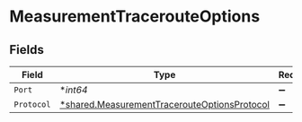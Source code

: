 # MeasurementTracerouteOptions


## Fields

| Field                                                                                                              | Type                                                                                                               | Required                                                                                                           | Description                                                                                                        |
| ------------------------------------------------------------------------------------------------------------------ | ------------------------------------------------------------------------------------------------------------------ | ------------------------------------------------------------------------------------------------------------------ | ------------------------------------------------------------------------------------------------------------------ |
| `Port`                                                                                                             | **int64*                                                                                                           | :heavy_minus_sign:                                                                                                 | N/A                                                                                                                |
| `Protocol`                                                                                                         | [*shared.MeasurementTracerouteOptionsProtocol](../../../pkg/models/shared/measurementtracerouteoptionsprotocol.md) | :heavy_minus_sign:                                                                                                 | N/A                                                                                                                |
